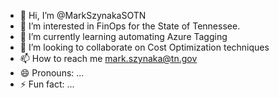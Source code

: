 - 👋 Hi, I’m @MarkSzynakaSOTN
- 👀 I’m interested in FinOps for the State of Tennessee.
- 🌱 I’m currently learning automating Azure Tagging
- 💞️ I’m looking to collaborate on Cost Optimization techniques
- 📫 How to reach me    mark.szynaka@tn.gov
- 😄 Pronouns: ...
- ⚡ Fun fact: ...

<!---
MarkSzynakaSOTN/MarkSzynakaSOTN is a ✨ special ✨ repository because its `README.md` (this file) appears on your GitHub profile.
You can click the Preview link to take a look at your changes.
--->
